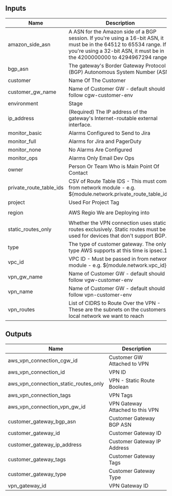 ## Inputs

| Name | Description | Type | Default | Required |
|------|-------------|:----:|:-----:|:-----:|
| amazon\_side\_asn | A ASN for the Amazon side of a BGP session. If you're using a 16-bit ASN, it must be in the 64512 to 65534 range. If you're using a 32-bit ASN, it must be in the 4200000000 to 4294967294 range | string | `64512` | no |
| bgp\_asn | The gateway's Border Gateway Protocol (BGP) Autonomous System Number (ASN) | string | `65000` | no |
| customer | Name Of The Customer | string | `idauto` | no |
| customer\_gw\_name | Name of Customer GW - default should follow cgw-customer-env | string | - | yes |
| environment | Stage | string | `dev` | no |
| ip\_address | (Required) The IP address of the gateway's Internet-routable external interface. | string | - | yes |
| monitor\_basic | Alarms Configured to Send to Jira | string | `0` | no |
| monitor\_full | Alarms for Jira and PagerDuty | string | `0` | no |
| monitor\_none | No Alarms Are Configured | string | `0` | no |
| monitor\_ops | Alarms Only Email Dev Ops | string | `0` | no |
| owner | Person Or Team Who is Main Point Of Contact | string | `Support` | no |
| private\_route\_table\_ids | CSV of Route Table IDS - This must come from network module - e.g. ${module.network.private_route_table_ids} | string | - | yes |
| project | Used For Project Tag | string | `ri` | no |
| region | AWS Regio We are Deploying into | string | `us-east-1` | no |
| static\_routes\_only | Whether the VPN connection uses static routes exclusively. Static routes must be used for devices that don't support BGP. | string | `true` | no |
| type | The type of customer gateway. The only type AWS supports at this time is ipsec.1 | string | `ipsec.1` | no |
| vpc\_id | VPC ID - Must be passed in from network module - e.g. ${module.network.vpc_id} | string | - | yes |
| vpn\_gw\_name | Name of Customer GW - default should follow vgw-customer-env | string | - | yes |
| vpn\_name | Name of Customer GW - default should follow vpn-customer-env | string | - | yes |
| vpn\_routes | List of CIDRS to Route Over the VPN - These are the subnets on the customers local network we want to reach | list | `<list>` | no |

## Outputs

| Name | Description |
|------|-------------|
| aws\_vpn\_connection\_cgw\_id | Customer GW Attached to VPN |
| aws\_vpn\_connection\_id | VPN ID |
| aws\_vpn\_connection\_static\_routes\_only | VPN - Static Route Boolean |
| aws\_vpn\_connection\_tags | VPN Tags |
| aws\_vpn\_connection\_vpn\_gw\_id | VPN Gateway Attached to this VPN |
| customer\_gateway\_bgp\_asn | Customer Gateway BGP ASN |
| customer\_gateway\_id | Customer Gateway ID |
| customer\_gateway\_ip\_address | Customer Gateway IP Address |
| customer\_gateway\_tags | Customer Gateway Tags |
| customer\_gateway\_type | Customer Gateway Type |
| vpn\_gateway\_id | VPN Gateway ID |

